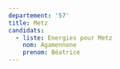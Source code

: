 ```yaml
---
departement: '57'
title: Metz
candidats:
  - liste: Energies pour Metz
    nom: Agamennone
    prenom: Béatrice
---
```


